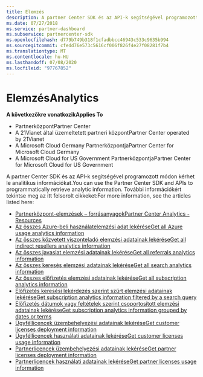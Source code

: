 ```yaml
---
title: Elemzés
description: A partner Center SDK és az API-k segítségével programozott módon kérhet le analitikus információkat. További információkért tekintse meg az itt felsorolt cikkeket.
ms.date: 07/27/2018
ms.service: partner-dashboard
ms.subservice: partnercenter-sdk
ms.openlocfilehash: d779b749b318f1cfadbbcc46943c533c9635b994
ms.sourcegitcommit: cfedd76e573c5616cf006f826f4e27f08281f7b4
ms.translationtype: MT
ms.contentlocale: hu-HU
ms.lasthandoff: 07/08/2020
ms.locfileid: "97767852"
---
```

# <a name="analytics"></a><span data-ttu-id="aea0f-104">Elemzés</span><span class="sxs-lookup"><span data-stu-id="aea0f-104">Analytics</span></span>

<span data-ttu-id="aea0f-105">**A következőkre vonatkozik**</span><span class="sxs-lookup"><span data-stu-id="aea0f-105">**Applies To**</span></span>

- <span data-ttu-id="aea0f-106">Partnerközpont</span><span class="sxs-lookup"><span data-stu-id="aea0f-106">Partner Center</span></span>
- <span data-ttu-id="aea0f-107">A 21Vianet által üzemeltetett partneri központ</span><span class="sxs-lookup"><span data-stu-id="aea0f-107">Partner Center operated by 21Vianet</span></span>
- <span data-ttu-id="aea0f-108">A Microsoft Cloud Germany Partnerközpontja</span><span class="sxs-lookup"><span data-stu-id="aea0f-108">Partner Center for Microsoft Cloud Germany</span></span>
- <span data-ttu-id="aea0f-109">A Microsoft Cloud for US Government Partnerközpontja</span><span class="sxs-lookup"><span data-stu-id="aea0f-109">Partner Center for Microsoft Cloud for US Government</span></span>

<span data-ttu-id="aea0f-110">A partner Center SDK és az API-k segítségével programozott módon kérhet le analitikus információkat.</span><span class="sxs-lookup"><span data-stu-id="aea0f-110">You can use the Partner Center SDK and APIs to programmatically retrieve analytic information.</span></span> <span data-ttu-id="aea0f-111">További információkért tekintse meg az itt felsorolt cikkeket:</span><span class="sxs-lookup"><span data-stu-id="aea0f-111">For more information, see the articles listed here:</span></span>

- [<span data-ttu-id="aea0f-112">Partnerközpont-elemzések – forrásanyagok</span><span class="sxs-lookup"><span data-stu-id="aea0f-112">Partner Center Analytics - Resources</span></span>](partner-center-analytics-resources.md)
- [<span data-ttu-id="aea0f-113">Az összes Azure-beli használatelemzési adat lekérése</span><span class="sxs-lookup"><span data-stu-id="aea0f-113">Get all Azure usage analytics information</span></span>](get-all-azure-usage-analytics.md)
- [<span data-ttu-id="aea0f-114">Az összes közvetett viszonteladó elemzési adatainak lekérése</span><span class="sxs-lookup"><span data-stu-id="aea0f-114">Get all indirect resellers analytics information</span></span>](get-all-indirect-resellers-analytics.md)
- [<span data-ttu-id="aea0f-115">Az összes javaslat elemzési adatainak lekérése</span><span class="sxs-lookup"><span data-stu-id="aea0f-115">Get all referrals analytics information</span></span>](get-all-referrals-analytics.md)
- [<span data-ttu-id="aea0f-116">Az összes keresés elemzési adatainak lekérése</span><span class="sxs-lookup"><span data-stu-id="aea0f-116">Get all search analytics information</span></span>](get-all-search-analytics.md)
- [<span data-ttu-id="aea0f-117">Az összes előfizetés elemzési adatainak lekérése</span><span class="sxs-lookup"><span data-stu-id="aea0f-117">Get all subscription analytics information</span></span>](get-all-subscription-analytics.md)
- [<span data-ttu-id="aea0f-118">Előfizetés keresési lekérdezés szerint szűrt elemzési adatainak lekérése</span><span class="sxs-lookup"><span data-stu-id="aea0f-118">Get subscription analytics information filtered by a search query</span></span>](get-subscription-analytics-by-search-query.md)
- [<span data-ttu-id="aea0f-119">Előfizetés dátumok vagy feltételek szerint csoportosított elemzési adatainak lekérése</span><span class="sxs-lookup"><span data-stu-id="aea0f-119">Get subscription analytics information grouped by dates or terms</span></span>](get-subscription-analytics-grouped-by-dates-or-terms.md)
- [<span data-ttu-id="aea0f-120">Ügyféllicencek üzembehelyezési adatainak lekérése</span><span class="sxs-lookup"><span data-stu-id="aea0f-120">Get customer licenses deployment information</span></span>](get-customer-licenses-deployment-information.md)
- [<span data-ttu-id="aea0f-121">Ügyféllicencek használati adatainak lekérése</span><span class="sxs-lookup"><span data-stu-id="aea0f-121">Get customer licenses usage information</span></span>](get-customer-licenses-usage-information.md)
- [<span data-ttu-id="aea0f-122">Partnerlicencek üzembehelyezési adatainak lekérése</span><span class="sxs-lookup"><span data-stu-id="aea0f-122">Get partner licenses deployment information</span></span>](get-partner-licenses-deployment-information.md)
- [<span data-ttu-id="aea0f-123">Partnerlicencek használati adatainak lekérése</span><span class="sxs-lookup"><span data-stu-id="aea0f-123">Get partner licenses usage information</span></span>](get-partner-licenses-usage-information.md)
